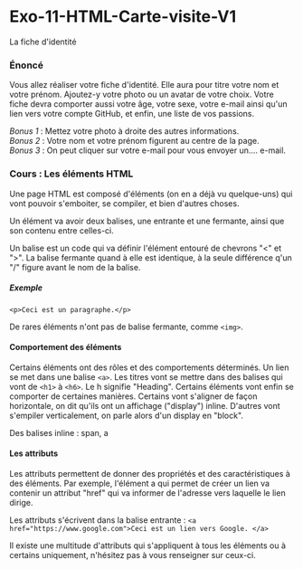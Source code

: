 # Exo-11-HTML-Carte-visite-V1

La fiche d'identité

### Énoncé 

Vous allez réaliser votre fiche d'identité. Elle aura pour titre votre nom et votre prénom. 
Ajoutez-y votre photo ou un avatar de votre choix. 
Votre fiche devra comporter aussi votre âge, votre sexe, votre e-mail ainsi qu'un lien vers votre compte GitHub, et enfin, une liste de vos passions.


*Bonus 1* : Mettez votre photo à droite des autres informations. <br>
*Bonus 2* : Votre nom et votre prénom figurent au centre de la page. <br>
*Bonus 3* : On peut cliquer sur votre e-mail pour vous envoyer un.... e-mail.

### Cours : Les éléments HTML

Une page HTML est composé d'éléments (on en a déjà vu quelque-uns) qui vont pouvoir s'emboiter, se compiler, et bien d'autres choses.

Un élément va avoir deux balises, une entrante et une fermante, ainsi que son contenu entre celles-ci.

Un balise est un code qui va définir l'élément entouré de chevrons "<" et ">". La balise fermante quand à elle est identique, à la seule différence q'un "/" figure avant le nom de la balise. 


##### Exemple

`<p>Ceci est un paragraphe.</p>`
<br>

De rares éléments n'ont pas de balise fermante, comme `<img>`.

#### Comportement des éléments

Certains éléments ont des rôles et des comportements déterminés. Un lien se met dans une balise `<a>`. Les titres vont se mettre dans des balises qui vont de `<h1>` à `<h6>`. Le h signifie "Heading".
Certains éléments vont enfin se comporter de certaines manières. Certains vont s'aligner de façon horizontale, on dit qu'ils ont un affichage ("display") inline. 
D'autres vont s'empiler verticalement, on parle alors d'un display en "block".

Des balises inline : span, a 

#### Les attributs

Les attributs permettent de donner des propriétés et des caractéristiques à des éléments. 
Par exemple, l'élément a qui permet de créer un lien va contenir un attribut "href" qui va informer de l'adresse vers laquelle le lien dirige.

Les attributs s'écrivent dans la balise entrante : 
`<a href="https://www.google.com">Ceci est un lien vers Google. </a> `

Il existe une multitude d'attributs qui s'appliquent à tous les éléments ou à certains uniquement, n'hésitez pas à vous renseigner sur ceux-ci. 
